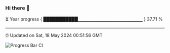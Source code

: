 ### Hi there 👋

⏳ Year progress { ███████████▁▁▁▁▁▁▁▁▁▁▁▁▁▁▁▁▁▁▁ } 37.71 %

---

⏰ Updated on Sat, 18 May 2024 00:51:56 GMT

![Progress Bar CI](https://github.com/liununu/liununu/workflows/Progress%20Bar%20CI/badge.svg)
